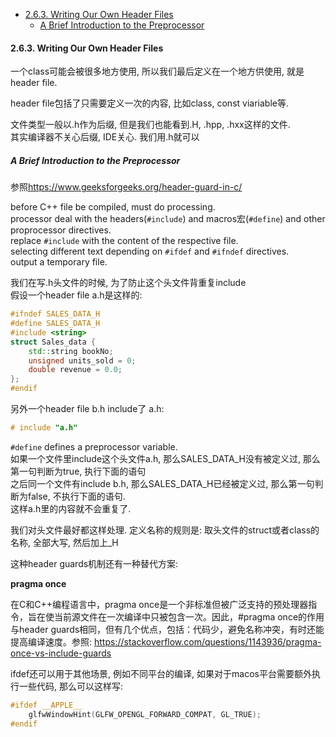 <!-- TOC -->

- [2.6.3. Writing Our Own Header Files](#263-writing-our-own-header-files)
  - [A Brief Introduction to the Preprocessor](#a-brief-introduction-to-the-preprocessor)

<!-- /TOC -->

<a id="markdown-263-writing-our-own-header-files" name="263-writing-our-own-header-files"></a>
#### 2.6.3. Writing Our Own Header Files

一个class可能会被很多地方使用, 所以我们最后定义在一个地方供使用, 就是header file.

 header file包括了只需要定义一次的内容, 比如class, const viariable等.
 
 文件类型一般以.h作为后缀, 但是我们也能看到.H, .hpp, .hxx这样的文件.  
 其实编译器不关心后缀, IDE关心. 我们用.h就可以

 ##### A Brief Introduction to the Preprocessor

 参照<https://www.geeksforgeeks.org/header-guard-in-c/>

before C++ file be compiled, must do processing.  
processor deal with the headers(`#include`) and macros宏(`#define`) and other proprocessor directives.  
replace `#include` with the content of the respective file.  
selecting different text depending on `#ifdef` and `#ifndef` directives.  
output a temporary file.

我们在写.h头文件的时候, 为了防止这个头文件背重复include  
假设一个header file a.h是这样的:
```cpp
#ifndef SALES_DATA_H
#define SALES_DATA_H
#include <string>
struct Sales_data {
    std::string bookNo;
    unsigned units_sold = 0;
    double revenue = 0.0;
};
#endif
```
另外一个header file b.h include了 a.h:
```cpp
# include "a.h"
```
`#define` defines a preprocessor variable.  
如果一个文件里include这个头文件a.h, 那么SALES_DATA_H没有被定义过, 那么第一句判断为true, 执行下面的语句  
之后同一个文件有include b.h, 那么SALES_DATA_H已经被定义过, 那么第一句判断为false, 不执行下面的语句.  
这样a.h里的内容就不会重复了.

我们对头文件最好都这样处理. 定义名称的规则是: 取头文件的struct或者class的名称, 全部大写, 然后加上_H

这种header guards机制还有一种替代方案:  

**pragma once**

在C和C++编程语言中，pragma once是一个非标准但被广泛支持的预处理器指令，旨在使当前源文件在一次编译中只被包含一次。因此，#pragma once的作用与header guards相同，但有几个优点，包括：代码少，避免名称冲突，有时还能提高编译速度。参照: <https://stackoverflow.com/questions/1143936/pragma-once-vs-include-guards>

ifdef还可以用于其他场景, 例如不同平台的编译, 如果对于macos平台需要额外执行一些代码, 那么可以这样写:
```cpp
#ifdef __APPLE__
    glfwWindowHint(GLFW_OPENGL_FORWARD_COMPAT, GL_TRUE);
#endif
```